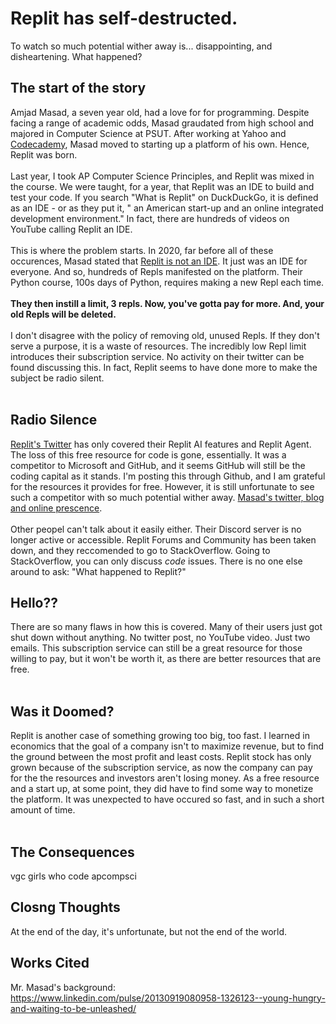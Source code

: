 # Replit has self-destructed. 
To watch so much potential wither away is... disappointing, and disheartening. What happened?

## The start of the story
Amjad Masad, a seven year old, had a love for for programming. Despite facing a range of academic odds, Masad graudated from high school and majored in Computer Science at PSUT. 
After working at Yahoo and [Codecademy](https://www.codecademy.com/about), Masad moved to starting up a platform of his own. Hence, Replit was born. 
<br><br>
Last year, I took AP Computer Science Principles, and Replit was mixed in the course. We were taught, for a year, that Replit was an IDE to build and test your code. If you search "What is Replit" on DuckDuckGo, 
it is defined as an IDE - or as they put it, " an American start-up and an online integrated development environment." In fact, there are hundreds of videos on YouTube calling Replit an IDE. 
<br><br> 
This is where the problem starts. In 2020, far before all of these occurences, Masad stated that [Replit is not an IDE](https://amasad.me/replit_ide). It just was an IDE for everyone. And so, hundreds of Repls manifested on the platform. Their Python course, 100s days of Python, requires making a new Repl each time. <br><br>
**They then instill a limit, 3 repls. Now, you've gotta pay for more. And, your old Repls will be deleted.**<br><br>
I don't disagree with the policy of removing old, unused Repls. If they don't serve a purpose, it is a waste of resources. The incredibly low Repl limit introduces their subscription service. No activity on their twitter can be found discussing this. In fact, Replit seems to have done more to make the subject be radio silent. <br><br>

## Radio Silence
[Replit's Twitter](https://x.com/Replit) has only covered their Replit AI features and Replit Agent. The loss of this free resource for code is gone, essentially. It was a competitor to Microsoft and GitHub, and it seems GitHub will still be the coding capital as it stands. I'm posting this through Github, and I am grateful for the resources it provides for free. However, it is still unfortunate to see such a competitor with so much potential wither away. [Masad's twitter, blog and online prescence](https://x.com/amasad). <br><br>
Other peopel can't talk about it easily either. Their Discord server is no longer active or accessible. Replit Forums and Community has been taken down, and they reccomended to go to StackOverflow. Going to StackOverflow, you can only discuss *code* issues. There is no one else around to ask: "What happened to Replit?"

## Hello??
There are so many flaws in how this is covered. Many of their users just got shut down without anything. No twitter post, no YouTube video. Just two emails. This subscription service can still be a great resource for those willing to pay, but it won't be worth it, as there are better resources that are free. <br><br>

## Was it Doomed?
Replit is another case of something growing too big, too fast. I learned in economics that the goal of a company isn't to maximize revenue, but to find the ground between the most profit and least costs. Replit stock has only grown because of the subscription service, as now the company can pay for the the resources and investors aren't losing money. As a free resource and a start up, at some point, they did have to find some way to monetize the platform. It was unexpected to have occured so fast, and in such a short amount of time. <br><br>


## The Consequences
vgc
girls who code
apcompsci


## Closng Thoughts
At the end of the day, it's unfortunate, but not the end of the world. 


## Works Cited
Mr. Masad's background: https://www.linkedin.com/pulse/20130919080958-1326123--young-hungry-and-waiting-to-be-unleashed/

